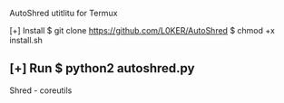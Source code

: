 AutoShred utitlitu for Termux

[+] Install
$ git clone https://github.com/L0KER/AutoShred
$ chmod +x install.sh

[+] Run
$ python2 autoshred.py
-----------------------
Shred - coreutils
